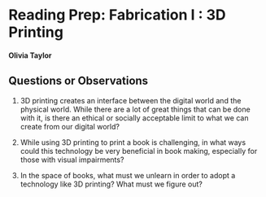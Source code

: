 # Reading Prep: Fabrication I : 3D Printing

#### Olivia Taylor

## Questions or Observations

1.  3D printing creates an interface between the digital world and the physical world. While there are a lot of great things that can be done with it, is there an ethical or socially acceptable limit to what we can create from our digital world?

2. While using 3D printing to print a book is challenging, in what ways could this technology be very beneficial in book making, especially for those with visual impairments?

3. In the space of books, what must we unlearn in order to adopt a technology like 3D printing? What must we figure out?
